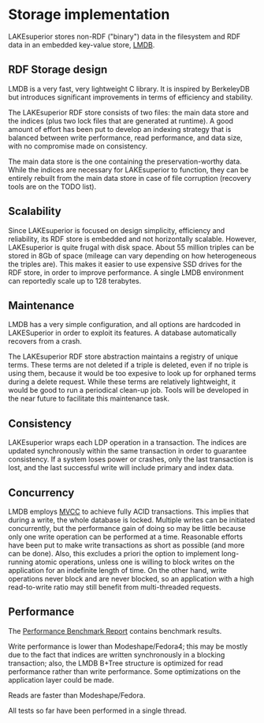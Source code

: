 # Storage implementation

LAKEsuperior stores non-RDF ("binary") data in the filesystem and RDF data in
an embedded key-value store, [LMDB](https://symas.com/lmdb/).

## RDF Storage design

LMDB is a very fast, very lightweight C library. It is inspired by BerkeleyDB
but introduces significant improvements in terms of efficiency and stability.

The LAKEsuperior RDF store consists of two files: the main data store and the
indices (plus two lock files that are generated at runtime). A good amount of
effort has been put to develop an indexing strategy that is balanced between
write performance, read performance, and data size, with no compromise made on
consistency.

The main data
store is the one containing the preservation-worthy data. While the indices are
necessary for LAKEsuperior to function, they can be entirely rebuilt from the
main data store in case of file corruption (recovery tools are on the TODO
list).

## Scalability

Since LAKEsuperior is focused on design simplicity, efficiency and reliability,
its RDF store is embedded and not horizontally scalable. However, LAKEsuperior
is quite frugal with disk space. About 55 million triples can be
stored in 8Gb of space (mileage can vary depending on how heterogeneous the
triples are). This makes it easier to use expensive SSD drives for
the RDF store, in order to improve performance. A single LMDB environment can
reportedly scale up to 128 terabytes.

## Maintenance

LMDB has a very simple configuration, and all options are hardcoded
in LAKESuperior in order to exploit its features. A database automatically
recovers from a crash.

The LAKEsuperior RDF store abstraction maintains a registry of unique terms.
These terms are not deleted if a triple is deleted, even if no triple is using
them, because it would be too expesive to look up for orphaned terms during a
delete request. While these terms are relatively lightweight, it would be good
to run a periodical clean-up job. Tools will be developed in the near future to
facilitate this maintenance task.

## Consistency

LAKEsuperior wraps each LDP operation in a transaction. The indices are updated
synchronously within the same transaction in order to guarantee
consistency. If a system loses power or crashes, only the last transaction is
lost, and the last successful write will include primary and index data.

## Concurrency

LMDB employs
[MVCC](https://en.wikipedia.org/wiki/Multiversion_concurrency_control)
to achieve fully ACID transactions. This implies that during
a write, the whole database is locked. Multiple writes can be initiated
concurrently, but the performance gain of doing so may be little because
only one write operation can be performed at a time. Reasonable efforts have
been put to make write transactions as short as possible (and more can be
done). Also, this excludes a priori the option to implement long-running atomic
operations, unless one is willing to block writes on the application for an
indefinite length of time. On the other hand, write operations never block and
are never blocked, so an application with a high read-to-write ratio may still
benefit from multi-threaded requests.

## Performance

The [Performance Benchmark Report](performance.txt) contains benchmark results.

Write performance is lower than Modeshape/Fedora4; this may be mostly due to
the fact that indices are written synchronously in a blocking transaction;
also, the LMDB B+Tree structure is optimized for read performance rather than
write performance. Some optimizations on the application layer could be made.

Reads are faster than Modeshape/Fedora.

All tests so far have been performed in a single thread.
